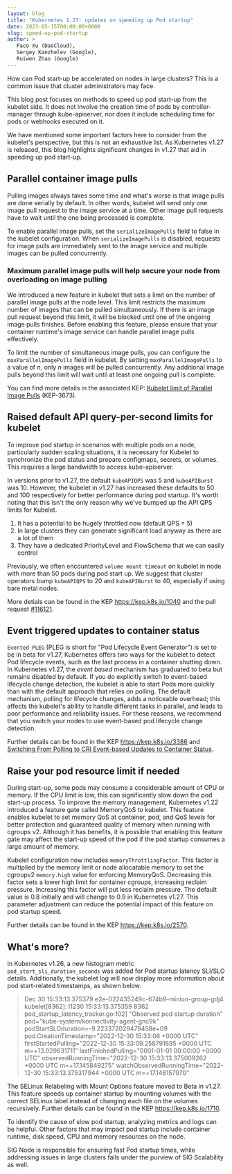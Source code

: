 ```yaml
---
layout: blog
title: "Kubernetes 1.27: updates on speeding up Pod startup"
date: 2023-05-15T00:00:00+0000
slug: speed-up-pod-startup
author: >
   Paco Xu (DaoCloud),
   Sergey Kanzhelev (Google),
   Ruiwen Zhao (Google)
---
```


How can Pod start-up be accelerated on nodes in large clusters? This is a common issue that
cluster administrators may face.

This blog post focuses on methods to speed up pod start-up from the kubelet side. It does not
involve the creation time of pods by controller-manager through kube-apiserver, nor does it
include scheduling time for pods or webhooks executed on it.

We have mentioned some important factors here to consider from the kubelet's perspective, but
this is not an exhaustive list. As Kubernetes v1.27 is released, this blog highlights
significant changes in v1.27 that aid in speeding up pod start-up.

## Parallel container image pulls

Pulling images always takes some time and what's worse is that image pulls are done serially by
default. In other words, kubelet will send only one image pull request to the image service at
a time. Other image pull requests have to wait until the one being processed is complete.

To enable parallel image pulls, set the `serializeImagePulls` field to false in the kubelet
configuration. When `serializeImagePulls` is disabled, requests for image pulls are immediately
sent to the image service and multiple images can be pulled concurrently.

### Maximum parallel image pulls will help secure your node from overloading on image pulling

We introduced a new feature in kubelet that sets a limit on the number of parallel image
pulls at the node level. This limit restricts the maximum number of images that can be pulled
simultaneously. If there is an image pull request beyond this limit, it will be blocked until
one of the ongoing image pulls finishes. Before enabling this feature, please ensure that your
container runtime's image service can handle parallel image pulls effectively.

To limit the number of simultaneous image pulls, you can configure the `maxParallelImagePulls`
field in kubelet. By setting `maxParallelImagePulls` to a value of _n_, only _n_ images will
be pulled concurrently. Any additional image pulls beyond this limit will wait until at least
one ongoing pull is complete.

You can find more details in the associated KEP: [Kubelet limit of Parallel Image Pulls](https://kep.k8s.io/3673)
 (KEP-3673).

## Raised default API query-per-second limits for kubelet

To improve pod startup in scenarios with multiple pods on a node, particularly sudden scaling
situations, it is necessary for Kubelet to synchronize the pod status and prepare configmaps,
secrets, or volumes. This requires a large bandwidth to access kube-apiserver.

In versions prior to v1.27, the default `kubeAPIQPS` was 5 and `kubeAPIBurst` was 10. However,
the kubelet in v1.27 has increased these defaults to 50 and 100 respectively for better performance during
pod startup. It's worth noting that this isn't the only reason why we've bumped up the API QPS
limits for Kubelet.

1. It has a potential to be hugely throttled now (default QPS = 5)
2. In large clusters they can generate significant load anyway as there are a lot of them
3. They have a dedicated PriorityLevel and FlowSchema that we can easily control

Previously, we often encountered `volume mount timeout` on kubelet in node with more than 50 pods
during pod start up. We suggest that cluster operators bump `kubeAPIQPS` to 20 and `kubeAPIBurst` to 40,
 especially if using bare metal nodes.

More detials can be found in the KEP <https://kep.k8s.io/1040> and the pull request [#116121](https://github.com/kubernetes/kubernetes/pull/116121).

## Event triggered updates to container status

`Evented PLEG` (PLEG is short for "Pod Lifecycle Event Generator") is set to be in beta for v1.27,
Kubernetes offers two ways for the kubelet to detect Pod lifecycle events, such as the last
process in a container shutting down.
In Kubernetes v1.27, the _event based_ mechanism has graduated to beta but remains
disabled by default. If you do explicitly switch to event-based lifecycle change detection,
the kubelet is able to start Pods more quickly than with the default approach that relies on polling.
The default mechanism, polling for lifecycle changes, adds a noticeable overhead; this affects
the kubelet's ability to handle different tasks in parallel, and leads to poor performance and
reliability issues. For these reasons, we recommend that you switch your nodes to use
event-based pod lifecycle change detection.

Further details can be found in the KEP <https://kep.k8s.io/3386> and
[Switching From Polling to CRI Event-based Updates to Container Status](/docs/tasks/administer-cluster/switch-to-evented-pleg/).

## Raise your pod resource limit if needed

During start-up, some pods may consume a considerable amount of CPU or memory. If the CPU limit is
low, this can significantly slow down the pod start-up process. To improve the memory management,
Kubernetes v1.22 introduced a feature gate called MemoryQoS to kubelet. This feature enables
kubelet to set memory QoS at container, pod, and QoS levels for better protection and guaranteed
quality of memory when running with cgroups v2. Although it has benefits, it is possible that
enabling this feature gate may affect the start-up speed of the pod if the pod startup consumes
a large amount of memory.

Kubelet configuration now includes `memoryThrottlingFactor`. This factor is multiplied by
the memory limit or node allocatable memory to set the cgroupv2 `memory.high` value for enforcing
MemoryQoS. Decreasing this factor sets a lower high limit for container cgroups, increasing reclaim
pressure. Increasing this factor will put less reclaim pressure. The default value is 0.8 initially
and will change to 0.9 in Kubernetes v1.27. This parameter adjustment can reduce the potential
impact of this feature on pod startup speed.

Further details can be found in the KEP <https://kep.k8s.io/2570>.

## What's more?

In Kubernetes v1.26, a new histogram metric `pod_start_sli_duration_seconds` was added for Pod
startup latency SLI/SLO details. Additionally, the kubelet log will now display more information
about pod start-related timestamps, as shown below:

> Dec 30 15:33:13.375379 e2e-022435249c-674b9-minion-group-gdj4 kubelet[8362]: I1230 15:33:13.375359    8362 pod_startup_latency_tracker.go:102] "Observed pod startup duration" pod="kube-system/konnectivity-agent-gnc9k" podStartSLOduration=-9.223372029479458e+09 pod.CreationTimestamp="2022-12-30 15:33:06 +0000 UTC" firstStartedPulling="2022-12-30 15:33:09.258791695 +0000 UTC m=+13.029631711" lastFinishedPulling="0001-01-01 00:00:00 +0000 UTC" observedRunningTime="2022-12-30 15:33:13.375009262 +0000 UTC m=+17.145849275" watchObservedRunningTime="2022-12-30 15:33:13.375317944 +0000 UTC m=+17.146157970"

The SELinux Relabeling with Mount Options feature moved to Beta in v1.27. This feature speeds up
container startup by mounting volumes with the correct SELinux label instead of changing each file
on the volumes recursively. Further details can be found in the KEP <https://kep.k8s.io/1710>.

To identify the cause of slow pod startup, analyzing metrics and logs can be helpful. Other
factors that may impact pod startup include container runtime, disk speed, CPU and memory
resources on the node.

SIG Node is responsible for ensuring fast Pod startup times, while addressing issues in large
clusters falls under the purview of SIG Scalability as well.
